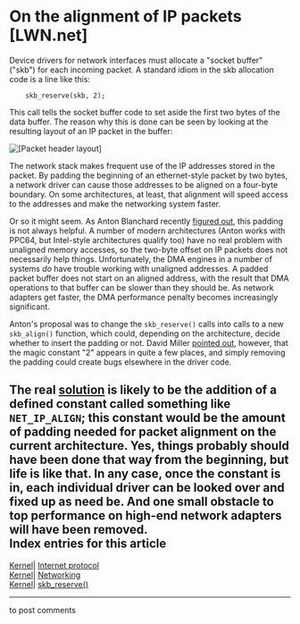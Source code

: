 # On the alignment of IP packets [LWN.net]

Device drivers for network interfaces must allocate a "socket buffer" ("skb") for each incoming packet. A standard idiom in the skb allocation code is a line like this: 
    
    
        skb_reserve(skb, 2);
    

This call tells the socket buffer code to set aside the first two bytes of the data buffer. The reason why this is done can be seen by looking at the resulting layout of an IP packet in the buffer: 

![\[Packet header layout\]](https://static.lwn.net/images/ns/packet-header.png)

The network stack makes frequent use of the IP addresses stored in the packet. By padding the beginning of an ethernet-style packet by two bytes, a network driver can cause those addresses to be aligned on a four-byte boundary. On some architectures, at least, that alignment will speed access to the addresses and make the networking system faster. 

Or so it might seem. As Anton Blanchard recently [figured out](/Articles/89606/), this padding is not always helpful. A number of modern architectures (Anton works with PPC64, but Intel-style architectures qualify too) have no real problem with unaligned memory accesses, so the two-byte offset on IP packets does not necessarily help things. Unfortunately, the DMA engines in a number of systems _do_ have trouble working with unaligned addresses. A padded packet buffer does not start on an aligned address, with the result that DMA operations to that buffer can be slower than they should be. As network adapters get faster, the DMA performance penalty becomes increasingly significant. 

Anton's proposal was to change the `skb_reserve()` calls into calls to a new `skb_align()` function, which could, depending on the architecture, decide whether to insert the padding or not. David Miller [pointed out](/Articles/89610/), however, that the magic constant "2" appears in quite a few places, and simply removing the padding could create bugs elsewhere in the driver code. 

The real [solution](/Articles/89770/) is likely to be the addition of a defined constant called something like `NET_IP_ALIGN`; this constant would be the amount of padding needed for packet alignment on the current architecture. Yes, things probably should have been done that way from the beginning, but life is like that. In any case, once the constant is in, each individual driver can be looked over and fixed up as need be. And one small obstacle to top performance on high-end network adapters will have been removed.  
Index entries for this article  
---  
[Kernel](/Kernel/Index)| [Internet protocol](/Kernel/Index#Internet_protocol)  
[Kernel](/Kernel/Index)| [Networking](/Kernel/Index#Networking)  
[Kernel](/Kernel/Index)| [skb_reserve()](/Kernel/Index#skb_reserve)  
  


* * *

to post comments 
